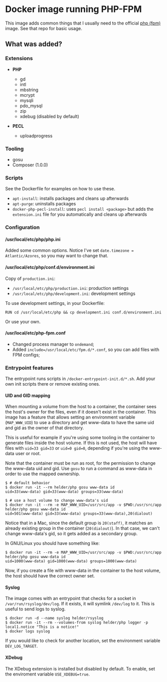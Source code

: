# Docker image running PHP-FPM

This image adds common things that I usually need to the official [php (fpm)](https://registry.hub.docker.com/_/php/) image. See that repo for basic usage.


## What was added?

### Extensions

* **PHP**
    * gd
    * intl
    * mbstring
    * mcrypt
    * mysqli
    * pdo_mysql
    * zip
    * xdebug (disabled by default)

* **PECL**
    * uploadprogress

### Tooling

* gosu
* Composer (1.0.0)

### Scripts

See the Dockerfile for examples on how to use these.

* `apt-install`: installs packages and cleans up afterwards
* `apt-purge`: uninstalls packages
* `docker-php-pecl-install`: uses `pecl install <package>` but adds the `extension.ini` file for you automatically and cleans up afterwards

### Configuration

#### /usr/local/etc/php/php.ini

Added some common options. Notice I've set `date.timezone = Atlantic/Azores`, so you may want to change that.

#### /usr/local/etc/php/conf.d/environment.ini

Copy of `production.ini`:

* `/usr/local/etc/php/production.ini`: production settings
* `/usr/local/etc/php/development.ini`: development settings

To use development settings, in your Dockerfile:

    RUN cd /usr/local/etc/php && cp development.ini conf.d/environment.ini

Or use your own.

#### /usr/local/etc/php-fpm.conf

* Changed process manager to `ondemand`;
* Added `include=/usr/local/etc/fpm.d/*.conf`, so you can add files with FPM configs;


### Entrypoint features

The entrypoint runs scripts in `/docker-entrypoint-init.d/*.sh`. Add your own init scripts there or remove existing ones.

#### UID and GID mapping

When mounting a volume from the host to a container, the container sees the host's owner for the files, even if it doesn't exist in the container. This image has a feature that allows setting an environment variable (`MAP_WWW_UID`) to use a directory and get www-data to have the same uid and gid as the owner of that directory.

This is useful for example if you're using some tooling in the container to generate files inside the host volume. If this is not used, the host will have files with `uid=33 gid=33` or `uid=0 gid=0`, depending if you're using the www-data user or root.

Note that the container must be run as root, for the permission to change the www-data uid and gid.
Use `gosu` to run a command as www-data in order to use the mapped ownership.

    $ # default behavior
    $ docker run -it --rm helder/php gosu www-data id
    uid=33(www-data) gid=33(www-data) groups=33(www-data)

    $ # use a host volume to change www-data's uid
    $ docker run -it --rm -e MAP_WWW_UID=/usr/src/app -v $PWD:/usr/src/app helder/php gosu www-data id
    uid=501(www-data) gid=33(www-data) groups=33(www-data),20(dialout)

Notice that in a Mac, since the default group is `20(staff)`, it matches an already existing group in the container (`20(dialout)`). In that case, we can't change www-data's gid, so it gets added as a secondary group.

In GNU/Linux you should have something like:

    $ docker run -it --rm -e MAP_WWW_UID=/usr/src/app -v $PWD:/usr/src/app helder/php gosu www-data id
    uid=1000(www-data) gid=1000(www-data) groups=1000(www-data)

Now, if you create a file with www-data in the container to the host volume, the host should have the correct owner set.

#### Syslog

The image comes with an entrypoint that checks for a socket in `/var/run/rsyslog/dev/log`. If it exists, it will symlink `/dev/log` to it. This is useful to send logs to syslog.

    $ docker run -d --name syslog helder/rsyslog
    $ docker run -it --rm --volumes-from syslog helder/php logger -p local1.notice "This is a notice!"
    $ docker logs syslog

If you would like to check for another location, set the environment variable `DEV_LOG_TARGET`.

#### XDebug

The XDebug extension is installed but disabled by default. To enable, set the enviroment variable `USE_XDEBUG=true`.
